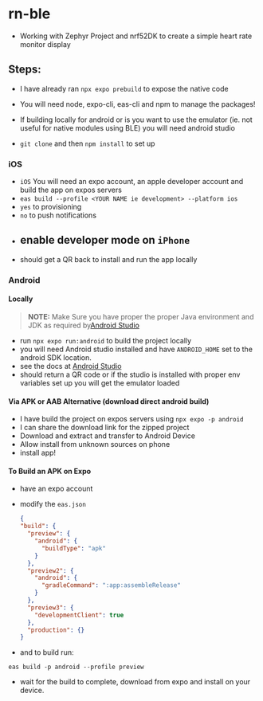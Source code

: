# rn-ble

- Working with Zephyr Project and nrf52DK to create a simple heart rate monitor display


## Steps:
- I have already ran `npx expo prebuild` to expose the native code
- You will need node, expo-cli, eas-cli and npm to manage the packages!
- If building locally for android or is you want to use the emulator (ie. not useful for native modules using BLE) you will need android studio

- `git clone` and then `npm install` to set up

### iOS

- `iOS` You will need an expo account, an apple developer account and build the app on expos servers
 - `eas build --profile <YOUR NAME ie development> --platform ios` 
 - `yes` to provisioning
 - `no` to push notifications 
- enable developer mode on `iPhone`
  - 
- should get a QR back to install and run the app locally


### Android
#### Locally
> **NOTE:** Make Sure you have proper the proper Java environment and JDK as required by[Android Studio](https://developer.android.com/studio)
- run `npx expo run:android` to build the project locally
- you will need Android studio installed and have `ANDROID_HOME` set to the android SDK location. 
- see the docs at [Android Studio](https://developer.android.com/studio)
- should return a QR code or if the studio is installed with proper env variables set up you will get the emulator loaded

#### Via APK or AAB Alternative (download direct android build)
- I have build the project on expos servers using `npx expo -p android`
- I can share the download link for the zipped project
- Download and extract and transfer to Android Device
- Allow install from unknown sources on phone
- install app!

#### To Build an APK on Expo
- have an expo account
- modify the `eas.json`

  
  ```json
  {
  "build": {
    "preview": {
      "android": {
        "buildType": "apk"
      }
    },
    "preview2": {
      "android": {
        "gradleCommand": ":app:assembleRelease"
      }
    },
    "preview3": {
      "developmentClient": true
    },
    "production": {}
  }
- and to build run:
```shell
eas build -p android --profile preview
```

- wait for the build to complete, download from expo and install on your device.
